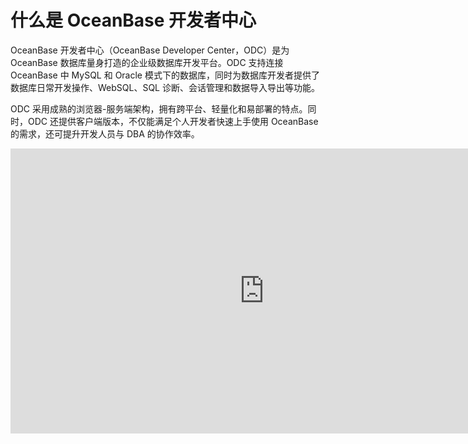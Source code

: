 什么是 OceanBase 开发者中心 
========================================

OceanBase 开发者中心（OceanBase Developer Center，ODC）是为 OceanBase 数据库量身打造的企业级数据库开发平台。ODC 支持连接 OceanBase 中 MySQL 和 Oracle 模式下的数据库，同时为数据库开发者提供了数据库日常开发操作、WebSQL、SQL 诊断、会话管理和数据导入导出等功能。

ODC 采用成熟的浏览器-服务端架构，拥有跨平台、轻量化和易部署的特点。同时，ODC 还提供客户端版本，不仅能满足个人开发者快速上手使用 OceanBase 的需求，还可提升开发人员与 DBA 的协作效率。
<iframe height=456.188 width=811 src="https://obbusiness-private.oss-cn-shanghai.aliyuncs.com/doc/img/odc/video/ODC%20%E4%BA%A7%E5%93%81%E4%BB%8B%E7%BB%8D1221.mp4" frameborder=0 allowfullscreen="true"></iframe>